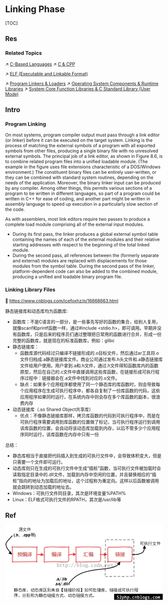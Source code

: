 # Linking Phase

[TOC]



## Res
### Related Topics
↗ [C-Based Languages](../../../👩‍💻%20Programming%20Methodology%20and%20Languages/Compiled%20Languages/👔%20C-Based%20Languages/C-Based%20Languages.md)
↗ [C & CPP](../../../👩‍💻%20Programming%20Methodology%20and%20Languages/Compiled%20Languages/👔%20C-Based%20Languages/🥏%20C%20&%20CPP/C%20&%20CPP.md)

↗ [ELF (Executable and Linkable Format)](../../../🥷🏼%20Operating%20Systems%20(Engineering%20Part)/Linux%20(Derived%20From%20UNIX%20Family)/🔩%20Linux%20Kernel/Linux%20IO%20&%20Files%20Management/🤔%20Linux%20File%20System/Linux%20File%20Types%20&%20Formats/ELF%20(Executable%20and%20Linkable%20Format)/ELF%20(Executable%20and%20Linkable%20Format).md)


↗ [Program Linkers & Loaders](../../../👩‍💻%20Programming%20Methodology%20and%20Languages/🛠️%20Programming%20Tools%20Chain/Compilation%20&%20Program%20Loading%20Tools/Program%20Linkers%20&%20Loaders.md)
↗ [Operating System Components & Runtime Libraries](../../../🥷🏼%20Operating%20Systems%20(Engineering%20Part)/📟%20System%20Level%20Programming/😴%20Operating%20System%20Components%20&%20Runtime%20Libraries/Operating%20System%20Components%20&%20Runtime%20Libraries.md)
↗ [System Core Function Libraries & C Standard Library (User Mode)](../../../🥷🏼%20Operating%20Systems%20(Engineering%20Part)/📟%20System%20Level%20Programming/😴%20Operating%20System%20Components%20&%20Runtime%20Libraries/📌%20System%20Core%20Function%20Libraries%20&%20C%20Standard%20Library%20(User%20Mode)/System%20Core%20Function%20Libraries%20&%20C%20Standard%20Library%20(User%20Mode).md)



## Intro
### Program Linking
On most systems, program compiler output must pass through a link editor (or linker) before it can be executed on the target system. Linking is the process of matching the external symbols of a program with all exported symbols from other files, producing a single binary file with no unresolved external symbols. The principal job of a link editor, as shown in Figure 8.6, is to combine related program files into a unified loadable module. (The example in the figure uses file extensions characteristic of a DOS/Windows environment.) The constituent binary files can be entirely user-written, or they can be combined with standard system routines, depending on the needs of the application. Moreover, the binary linker input can be produced by any compiler. Among other things, this permits various sections of a program to be written in different languages, so part of a program could be written in C++ for ease of coding, and another part might be written in assembly language to speed up execution in a particularly slow section of the code.

As with assemblers, most link editors require two passes to produce a complete load module comprising all of the external input modules.
- During its first pass, the linker produces a global external symbol table containing the names of each of the external modules and their relative starting addresses with respect to the beginning of the total linked module.
- During the second pass, all references between the (formerly separate and external) modules are replaced with displacements for those modules from the symbol table. During the second pass of the linker, platform-dependent code can also be added to the combined module, producing a unified and loadable binary program file.


### Linking Library Files
🔗 https://www.cnblogs.com/icefoxhz/p/16668663.html

静态链接库和动态库均为函数库:
- 函数库：不是C语言的一部分，是一些事先写好的函数的集合，给别人复用，就像scanf和printf函数一样，通过#include <stdio.h>，即可调用。早期并没有函数库，只是后来的程序员们通过整理把日常用的函数进行合并，形成一份完整的函数库，就是现在的标准函数库，例如：glibc
- 静态链接库：
	- 函数库源代码经过只编译不链接形成的.o目标文件，然后通过ar工具将.o文件归档成.a静态链接库文件。商业公司通过发布.h头文件和.a静态链接库文件给用户使用。用户拿到.a和.h文件，通过.h文件得知函数库内的函数原型，然后在自己的.c文件中直接调用这些库函数，在链接形成可执行程序过程中：链接器会在.a文件中找到对应的.o文件。
	- 缺点：如果多个应用程序都使用了同一个静态库的库函数时，则会导致每个应用程序在生成可执行程序中，都各自复制了一份库函数的代码，这些应用程序如果同时运行，在系统内存中则会存在多个库函数的副本，很浪费内存  
- 动态链接库（.so Shared Object共享库）
	- 优点：不像静态链接库那样，拷贝库函数的代码到可执行程序中，而是在可执行程序需要调用到库函数的位置做了标记，当可执行程序运行到调用该库函数的位置，会自动将该动态库加载到内存，以后不管多少个应用程序同时运行，该库函数在内存中只有一份

总结：
- 静态库相当于直接把代码插入到生成的可执行文件中，会导致体积变大，但是只需要一个文件即可运行。
- 动态库则只在生成的可执行文件中生成“插桩”函数，当可执行文件被加载时会读取指定目录中的.dll文件，加载到内存中空闲的位置，并且替换相应的“插桩”指向的地址为加载后的地址，这个过程称为重定向。这样以后函数被调用就会跳转到动态加载的地址去。
- Windows：可执行文件同目录，其次是环境变量%PATH%  
- Linux：ELF格式可执行文件的RPATH，其次是/usr/lib等



## Ref
[C/C++ 静态链接库(.a) 与 动态链接库(.so)]: https://www.cnblogs.com/52php/p/5681711.html
![](../../../../../Assets/Pics/Pasted%20image%2020240617143024.png)

[👍 C语言静态链接库和动态链接库讲解及制作使用]: https://www.cnblogs.com/icefoxhz/p/16668663.html
